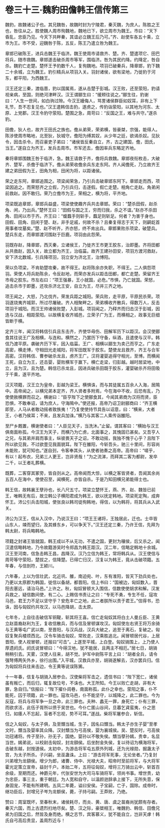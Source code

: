 # 卷三十三·魏豹田儋韩王信传第三

魏豹，故魏诸公子也。其兄魏咎，故魏时封为宁陵君，秦灭魏，为庶人。陈胜之王也，咎往从之。胜使魏人周市徇魏地，魏地已下，欲立周市为魏王。市曰：“天下昏乱，忠臣乃见。今天下共畔秦，其谊必立魏王后乃可。”齐、赵使车各五十乘，立市为王。市不受，迎魏咎于陈，五反，陈王乃遣立咎为魏王。

章邯已破陈王，进兵击魏王于临济。魏王使周市请救齐、楚。齐、楚遣项它、田巴将兵，随市救魏。章邯遂击破杀周市等军，围临济。咎为其民约降。约降定，咎自杀。魏豹亡走楚。楚怀王予豹数千人，复徇魏地。项羽已破秦兵，降章邯，豹下魏二十余城，立为魏王。豹引精兵从项羽入关。羽封诸侯，欲有梁地，乃徙豹于河东，都平阳，为西魏王。

汉王还定三秦，渡临晋，豹以国属焉，遂从击楚于彭城。汉王败，还至荥阳，豹请视亲病，至国，则绝河津畔汉。汉王谓郦生曰：“缓颊往说之。”郦生往，豹谢曰：“人生一世间，如白驹过隙。今汉王嫚侮人，骂詈诸侯群臣如奴耳，非有上下礼节，吾不忍复见也。”汉王遣韩信击豹，遂虏之，传豹诣荥阳，以其地为河东、太原、上党郡。汉王令豹守荥阳。楚围之急，周苛曰：“反国之王，难与共守。”遂杀豹。

田儋，狄人也，故齐王田氏之族也。儋从弟荣，荣弟横，皆豪桀，宗强，能得人。陈涉使周市略地，北至狄，狄城守。儋阳为缚其奴，从少年之廷，欲谒杀奴。见狄令，因击杀令，而召豪吏子弟曰：“诸侯皆反秦自立，齐，古之建国，儋，田氏，当王。”遂自立为齐王，发兵击周市。市军还去，儋因率兵东略定齐地。

秦将章邯围魏王咎于临济，急。魏王请救于齐，儋将兵救魏。章邯夜衔枚击，大破齐、楚军，杀儋于临济下。儋从弟荣收儋余兵东走东阿。齐人闻儋死，乃立故齐王建之弟田假为王，田角为相，田闲为将，以距诸侯。

荣之走东阿，章邯追围之。项梁闻荣急，乃引兵击破章邯东阿下。章邯走而西，项梁因追之。而荣怒齐之立假，乃引兵归，击逐假。假亡走楚。相角亡走赵。角弟闲前救赵。因不敢归。荣乃立儋市为王，荣相之，横为将，平齐地。

项梁既追章邯，章邯兵益盛，项梁使使趣齐兵共击章邯。荣曰：“楚杀田假，赵杀角、闲，乃出兵。”楚怀王曰：“田假与国之王，穷而归我，杀之不谊。”赵亦不杀田角、田闲以市于齐。齐王曰：“蝮蠚手则斩手，蠚足则斩足。何者？为害于身也。田假、田角、田闲于楚、赵，非手足戚，何故不杀？且秦复得志于天下，则齮龁首用事者坟墓矣。”楚、赵不听齐，齐亦怒，终不肯出兵。章邯果败杀项梁，破楚兵。楚兵东走，而章邯渡河围赵于巨鹿。项羽由此怨荣。

羽既存赵，降章邯，西灭秦，立诸侯王，乃徙齐王市更王胶东，治即墨。齐将田都从共救赵，因入关，故立都为齐王，治临菑。故齐王建孙田安，项羽方渡河救赵，安下济北数城，引兵降项羽，羽立安为济北王，治博阳。

荣以负项梁，不肯助楚攻秦，故不得王。赵将陈余亦失职，不得王。二人俱怨项羽。荣使人将兵助陈余，令反赵地，而荣亦发兵以距击田都，都亡走楚。荣留齐王市毋之胶东。市左右曰：“项王强暴，王小就国，必危。”市惧，乃亡就国。荣怒，追击杀市于即墨，还攻杀济北王安，自立为王，尽并三齐之地。

项王闻之，大怒，乃北伐齐。荣发兵距之城阳。荣兵败，走平原，平原民杀荣。项羽遂烧夷齐城郭，所过尽屠破。齐人相聚畔之。荣弟横收齐散兵，得数万人，反击项羽于城阳。而汉王帅诸侯败楚，入彭城。项羽闻之，乃释齐而归击汉于彭城，因连与汉战，相距荥阳。以故横复收齐城邑，立荣子广为王，而横相之，政事无巨细皆断于横。

定齐三年，闻汉将韩信引兵且东击齐，齐使华毋伤、田解军历下以距汉。会汉使郦食其往说王广及相横，与连和。横然之，乃罢历下守备，纵酒，且遣使与汉平。韩信乃渡平原。袭破齐历下军，因入临菑。王广、相横以郦生为卖己而亨之。广东走高密，横走博，守相田光走城阳，将军田既军于胶东。楚使龙且救齐，齐王与合军高密。汉将韩信、曹参破杀龙且，虏齐王广。汉将灌婴追得守相光，至博。而横闻王死，自立为王，还击婴，婴败横军于赢下。横亡走梁，归彭越。越时居梁地，中立，且为汉，且为楚。韩信已杀龙且，因进兵破杀田既于胶东，灌婴破杀齐将田吸于千乘，遂平齐地。

汉灭项籍，汉王立为皇帝，彭越为梁王。横惧诛，而与其徒属五百余人入海，居隝中。高帝闻之，以横兄弟本定齐，齐人贤者多附焉，今在海中不收，后恐有乱，乃使使赦横罪而召之。横谢曰：“臣亨陛下之使郦食其，今闻其弟商为汉将而贤，臣恐惧，不敢奉诏，请为庶人，守海隝中。”使还报，高帝乃诏卫尉郦商曰：“齐王横即至，人马从者敢动摇者致族夷！”乃复使使持节具告以诏意，曰：“横来，大者王，小者乃侯耳；不来，且发兵加诛。”横乃与其客二人乘传诣雒阳。

至尸乡厩置，横谢使者曰：“人臣见天子，当洗沐。”止留。谓其客曰：“横始与汉王俱南面称孤，今汉王为天子，而横乃为亡虏，北面事之，其愧固已甚矣。又吾亨人之兄，与其弟并肩而事主，纵彼畏天子之诏，不敢动摇，我独不愧于心乎？且陛下所以欲见我，不过欲壹见我面貌耳。陛下在雒阳，今斩吾头，驰三十里间，形容尚未能败，犹可知也。”遂自刭，令客奉其头，从使者驰奏之高帝。高帝曰：“嗟乎，有以！起布衣，兄弟三人更王，岂非贤哉！”为之流涕，而拜其二客为都尉，发卒二千，以王者礼葬横。

既葬，二客穿其冢旁，皆自刭从之。高帝闻而大惊，以横之客皆贤者，吾闻其余尚五百人在海中，使使召至，闻横死，亦皆自杀。于是乃知田横兄弟能得士也。

韩王信，故韩襄王孽孙也，长八尺五寸。项梁立楚怀王，燕、齐、赵、魏皆已前王，唯韩无有后，故立韩公子横阳君成为韩王，欲以抚定韩地。项梁死定陶，成奔怀王。沛公引兵击阳城，使张良以韩司徒徇韩地，得信，以为韩将，将其兵从入武关。

沛公为汉王，信从入汉中，乃说汉王曰：“项王王诸将，王独居此，迁也。士卒皆山东人，竦而望归，及其蜂东乡，可以争天下。”汉王还定三秦，乃许王信，先拜为韩太尉，将兵略韩地。

项籍之封诸王皆就国，韩王成以不从无功，不遣之国，更封为穰侯，后又杀之。闻汉遣信略韩地，乃令故籍游吴时令郑昌为韩王距汉。汉二年，信略定韩地十余城。汉王至河南，信急击韩王昌，昌降汉。汉乃立信为韩王，常将韩兵从。汉王使信与周苛等守荥阳，楚拔之，信降楚。已得亡归汉，汉复以为韩王，竟从击破项籍。五年春，与信剖符，王颍川。

六年春，上以为信壮武，北近巩、雒，南迫宛、叶，东有淮阳，皆天下劲兵处也，乃更以太原郡为韩国，徙信以备胡，都晋阳。信上书曰：“国被边，匈奴数入，晋阳去塞远，请治马邑。”上许之。秋，匈奴冒顿大入围信，信数使使胡求和解。汉发兵救之，疑信数间使，有二心。上赐信书责让之曰：“专死不勇，专生不任，寇攻马邑，君王力不足以坚守乎？安危丰亡之地，此二者朕所以责于君王。”信得书，恐诛，因与匈奴约共攻汉，以马邑降胡，击太原。

七年冬，上自往击破信军铜鞮，斩其将王喜。信亡走匈奴其将白土人曼丘臣、王黄立赵苗裔赵利为王，复收信散兵，而与信及冒顿谋攻汉。匈奴使左右贤王将万余骑与王黄等屯广武以南，至晋阳，与汉兵战，汉兵大破之，追至于离石，复破之。匈奴复聚兵楼烦西北。汉令车骑击匈奴，常败走，汉乘胜追北。闻冒顿居代谷，上居晋阳，使人视冒顿，还报曰“可击”。上遂至平城，上白登。匈奴骑围上，上乃使人厚遗阏氏。阏氏说冒顿曰：“今得汉地，犹不能居，且两主不相厄。”居七日，胡骑稍稍引去。天雾，汉使人往来，胡不觉。护军中尉陈平言上曰：“胡者全兵，请令强弩傅两矢外乡，徐行出围。”入平城，汉救兵亦至，胡骑遂解去，汉亦罢兵归。信为匈奴将兵往来击边，令王黄等说误陈狶。

十一年春，信复与胡骑入居参合。汉使柴将军击之，遗信书曰：“陛下宽仁，诸侯虽有叛亡，而后归，辄复故位号，不诛也。大王所知。今王以败亡走胡，非有大罪，急自归。”信报曰：“陛下擢仆闾巷，南面称孤，此仆之幸也。荥阳之事，仆不能死，囚于项籍，此一罪也。寇攻马邑，仆不能坚守，以城降之，此二罪也。今为反寇，将兵与将军争一旦之命，此三罪也。夫种、蠡无一罪，身死亡；仆有三罪，而欲求活，此伍子胥所以偾于吴世也。今仆亡匿山谷间，旦暮乞貣蛮夷，仆之思归，如痿人不忘起，盲者不忘视，势不可耳。”遂战。柴将军屠参合，斩信。

信之入匈奴，与太子俱，及至穨当城，生子，因名曰穨当。韩太子亦生子婴”至孝文时，穨当及婴率其众降。汉封穨当为弓高侯，婴为襄城侯。吴、楚反时，弓高侯功冠诸将。传子至孙，孙无子，国绝。婴孙以不敬失侯。穨当孽孙嫣，贵幸，名显当世。嫣弟说，以校尉击匈奴，封龙頟侯。后坐酎金失侯，复以待诏为横海将军，击破东越，封按道侯。太初中，为游击将军屯五原外列城，还为光禄勋，掘蛊太子宫，为太子所杀。子兴嗣，坐巫蛊诛。上曰：“游击将军死事，无论坐者。”乃复封兴弟增为龙頟侯。增少为郎，诸曹、侍中、光禄大夫，昭帝时至前将军，与大将军霍光定策立宣帝，益封千户。本始二年，五将征匈奴，增将三万骑出云中，斩首百余级，至期而还。神爵元年，代张安世为大司马车骑将军，领尚书事。增世贵，幼为忠臣，事三主，重于朝廷。为人宽和自守，以温颜逊辞承上接下，无所失意，保身固宠，不能有所建明。五凤二年薨，谥曰安侯。子宝嗣，亡子，国除。成帝时，继功臣后，封增兄子岑为龙额侯，薨，子持弓嗣。王莽败，乃绝。

赞曰：周室既坏，至春秋末，诸侯耗尽，而炎、黄、唐、虞之苗裔尚犹颇有存者。秦灭六国，而上古遗烈扫地尽矣。楚、汉之际，豪桀相王，唯魏豹、韩信、田儋兄弟为旧国之后，然皆及身而绝。横之志节，宾客慕义，犹不能自立，岂非天虖！韩氏自弓高后贵显，盖周烈近与！
